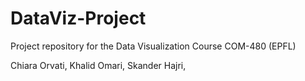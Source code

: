 # DataViz-Project
Project repository for the Data Visualization Course COM-480 (EPFL)

Chiara Orvati,
Khalid Omari,
Skander Hajri,
